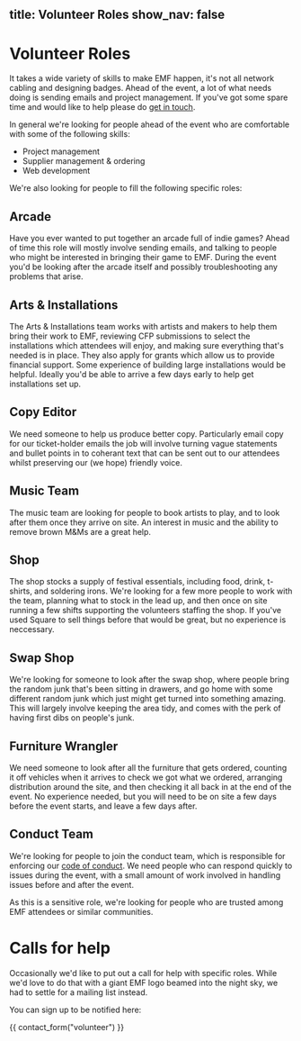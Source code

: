title: Volunteer Roles
show_nav: false
---
# Volunteer Roles

It takes a wide variety of skills to make EMF happen, it's not all network cabling and designing badges. Ahead of the event, a lot of what needs doing is sending emails and project management. If you've got some spare time and would like to help please do [get in touch](mailto:volunteer@emfcamp.org).

In general we're looking for people ahead of the event who are comfortable with some of the following skills:

* Project management
* Supplier management & ordering
* Web development

We're also looking for people to fill the following specific roles:

## Arcade

Have you ever wanted to put together an arcade full of indie games? Ahead of time this role will mostly involve sending emails, and talking to people who might be interested in bringing their game to EMF. During the event you'd be looking after the arcade itself and possibly troubleshooting any problems that arise.

## Arts & Installations

The Arts & Installations team works with artists and makers to help them bring their work to EMF, reviewing CFP submissions to select the installations which attendees will enjoy, and making sure everything that's needed is in place. They also apply for grants which allow us to provide financial support. Some experience of building large installations would be helpful. Ideally you'd be able to arrive a few days early to help get installations set up.

## Copy Editor

We need someone to help us produce better copy. Particularly email copy for our ticket-holder emails the job will involve turning vague statements and bullet points in to coherant text that can be sent out to our attendees whilst preserving our (we hope) friendly voice.

## Music Team

The music team are looking for people to book artists to play, and to look after them once they arrive on site. An interest in music and the ability to remove brown M&Ms are a great help.

## Shop

The shop stocks a supply of festival essentials, including food, drink, t-shirts, and soldering irons. We're looking for a few more people to work with the team, planning what to stock in the lead up, and then once on site running a few shifts supporting the volunteers staffing the shop. If you've used Square to sell things before that would be great, but no experience is neccessary.


## Swap Shop

We're looking for someone to look after the swap shop, where people bring the random junk that's been sitting in drawers, and go home with some different random junk which just might get turned into something amazing. This will largely involve keeping the area tidy, and comes with the perk of having first dibs on people's junk.

## Furniture Wrangler

We need someone to look after all the furniture that gets ordered, counting it off vehicles when it arrives to check we got what we ordered, arranging distribution around the site, and then checking it all back in at the end of the event. No experience needed, but you will need to be on site a few days before the event starts, and leave a few days after.

## Conduct Team

We're looking for people to join the conduct team, which is responsible for enforcing our [code of conduct](https://emfcamp.org/code-of-conduct). We need people who can respond quickly to issues during the event, with a small amount of work involved in handling issues before and after the event.

As this is a sensitive role, we're looking for people who are trusted among EMF attendees or similar communities.


# Calls for help

Occasionally we'd like to put out a call for help with specific roles. While we'd love to do that with a giant EMF logo beamed into the night sky, we had to settle for a mailing list instead.

<div class="well">
  <p>You can sign up to be notified here:</p>
  {{ contact_form("volunteer") }}
</div>

